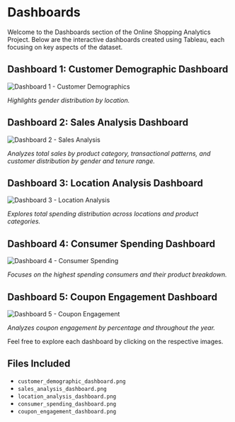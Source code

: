 # Dashboards
Welcome to the Dashboards section of the Online Shopping Analytics Project. Below are the interactive dashboards created using Tableau, each focusing on key aspects of the dataset.

## Dashboard 1: Customer Demographic Dashboard
![Dashboard 1 - Customer Demographics](https://github.com/jordanho1006/sql-tableau-projects/assets/105892684/1021cfee-2207-4251-b6e1-975f67d169d1)

*Highlights gender distribution by location.*

## Dashboard 2: Sales Analysis Dashboard
![Dashboard 2 - Sales Analysis](https://github.com/jordanho1006/sql-tableau-projects/assets/105892684/93e74954-0324-4a60-90ba-41326da2b77e)


*Analyzes total sales by product category, transactional patterns, and customer distribution by gender and tenure range.*

## Dashboard 3: Location Analysis Dashboard
![Dashboard 3 - Location Analysis](https://github.com/jordanho1006/sql-tableau-projects/assets/105892684/22201113-6c91-466c-8ced-e5f7836dbb9f)


*Explores total spending distribution across locations and product categories.*

## Dashboard 4: Consumer Spending Dashboard
![Dashboard 4 - Consumer Spending](https://github.com/jordanho1006/sql-tableau-projects/assets/105892684/f6b42786-cf17-47ae-927d-43c3f1c8d25f)


*Focuses on the highest spending consumers and their product breakdown.*

## Dashboard 5: Coupon Engagement Dashboard
![Dashboard 5 - Coupon Engagement](https://github.com/jordanho1006/sql-tableau-projects/assets/105892684/bced06e0-9e9f-4e56-99f3-c9627c0eb464)


*Analyzes coupon engagement by percentage and throughout the year.*

Feel free to explore each dashboard by clicking on the respective images.

## Files Included
- `customer_demographic_dashboard.png`
- `sales_analysis_dashboard.png`
- `location_analysis_dashboard.png`
- `consumer_spending_dashboard.png`
- `coupon_engagement_dashboard.png`
